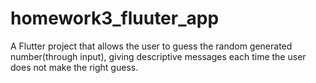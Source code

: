 # homework3_fluuter_app
A Flutter project that allows the user to guess the random generated number(through input), giving descriptive messages each time the user does not make the right guess. 
